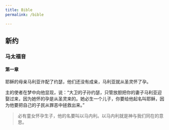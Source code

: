 ```yaml
---
title: Bible
permalink: /bible

---
```


## 新约

### 马太福音

#### 第一章

耶稣的母亲马利亚许配了约瑟，他们还没有成亲，马利亚就从圣灵怀了孕。

主的使者在梦中向他显现，说：“大卫的子孙约瑟，只管放胆把你的妻子马利亚迎娶过来，因为她怀的孕是从圣灵来的。她必生一个儿子，你要给他起名叫耶稣，因为他要把自己的子民从罪恶中拯救出来。”

> 必有童女怀孕生子，他的名要叫以马内利。以马内利就是神与我们同在的意思。

